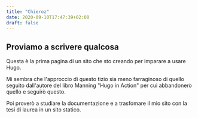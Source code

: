 ```yaml
---
title: "Chieroz"
date: 2020-09-10T17:47:39+02:00
draft: false
---
```


## Proviamo a scrivere qualcosa

Questa è la prima pagina di un sito che sto creando per imparare a usare Hugo.

Mi sembra che l'approccio di questo tizio sia meno farraginoso di quello seguito dall'autore del libro Manning "Hugo in Action" per cui abbandonerò quello e seguirò questo.

Poi proverò a studiare la documentazione e a trasfomare il mio sito con la tesi di laurea in un sito statico.

